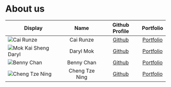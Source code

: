 # About us

Display | Name | Github Profile | Portfolio 
--------|:----:|:--------------:|:---------:
![Cai Runze](https://avatars1.githubusercontent.com/u/38337361?s=400&u=3644fcf48252da2966201ee1ca61b2eaa2c4f1a6&v=4) | Cai Runze | [Github](https://github.com/RenzoTsai) | [Portfolio](team/renzotsai.md)
![Mok Kai Sheng Daryl](https://avatars1.githubusercontent.com/u/54903425?s=400&u=aa240e29abb0b621c97b385480747b8f58787f4b&v=4) | Daryl Mok| [Github](https://github.com/DeetoMok) | [Portfolio](team/deetomok.md)
![Benny Chan](https://via.placeholder.com/100.png?text=Photo) | Benny Chan | [Github](https://github.com/bennychanya) | [Portfolio](docs/team/johndoe.md)
![Cheng Tze Ning](https://via.placeholder.com/100.png?text=Photo) | Cheng Tze Ning | [Github](https://github.com/chengTzeNing) | [Portfolio](docs/team/johndoe.md)
